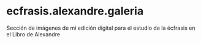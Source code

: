 # ecfrasis.alexandre.galeria
Sección de imágenes de mi edición digital para el estudio de la écfrasis en el Libro de Alexandre
